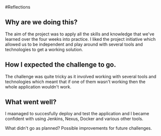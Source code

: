 #Reflections

<h2> Why are we doing this? </h2>

The aim of the project was to apply all the skills and knowledge that we've learned over the four weeks into practice. I liked the project initiative which allowed us to be independent and play around with several tools and technologies to get a working solution. 

<h2> How I expected the challenge to go. </h2>

The challenge was quite tricky as it involved working with several tools and technologies which meant that if one of them wasn't working then the whole application wouldn't work. 


<h2> What went well? </h2>

I maanaged to succesfully deploy and test the application and I became confident with using Jenkins, Nexus, Docker and various other tools. 


What didn't go as planned?
Possible improvements for future challenges.
